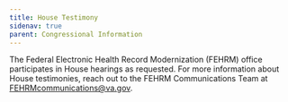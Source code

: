 ```yaml
---
title: House Testimony
sidenav: true
parent: Congressional Information
---
```

The Federal Electronic Health Record Modernization (FEHRM) office participates in House hearings as requested. For more information about House testimonies, reach out to the FEHRM Communications Team at [FEHRMcommunications@va.gov](mailto:FEHRMcommunications@va.gov).